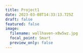 ```yaml
---
title: Project1
date: 2023-03-08T14:33:13.725Z
draft: false
featured: false
image:
  filename: wallhaven-x8w5wz.jpg
  focal_point: Smart
  preview_only: false
---
```

